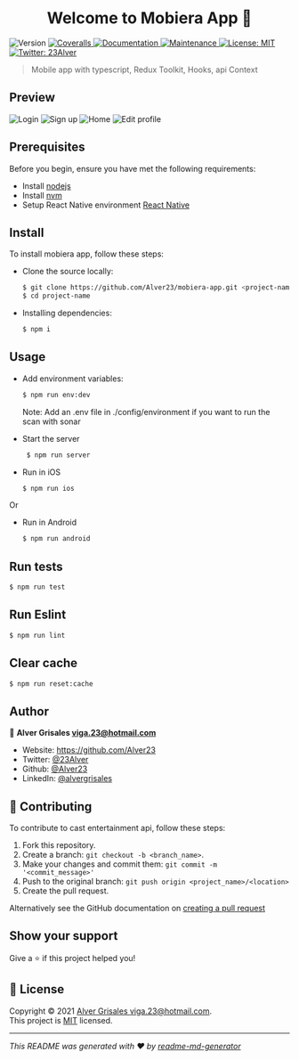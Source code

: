 <h1 align="center">Welcome to Mobiera App 👋</h1>
<p>
  <img alt="Version" src="https://img.shields.io/badge/version-0.3.0-blue.svg?cacheSeconds=2592000" />
  <a href="https://coveralls.io/github/Alver23/mobiera-app?branch=main" target="_blank">
    <img alt="Coveralls" src="https://coveralls.io/repos/github/Alver23/mobiera-app/badge.svg?branch=main" />
  </a>
  <a href="https://github.com/Alver23/mobiera-app#readme" target="_blank">
    <img alt="Documentation" src="https://img.shields.io/badge/documentation-yes-brightgreen.svg" />
  </a>
  <a href="https://github.com/Alver23/mobiera-app/graphs/commit-activity" target="_blank">
    <img alt="Maintenance" src="https://img.shields.io/badge/Maintained%3F-yes-green.svg" />
  </a>
  <a href="https://github.com/Alver23/mobiera-app/blob/master/LICENSE" target="_blank">
    <img alt="License: MIT" src="https://img.shields.io/github/license/Alver23/mobiera-app" />
  </a>
  <a href="https://twitter.com/23Alver" target="_blank">
    <img alt="Twitter: 23Alver" src="https://img.shields.io/twitter/follow/23Alver.svg?style=social" />
  </a>
  
</p>

> Mobile app with typescript, Redux Toolkit, Hooks, api Context

## Preview
![Login](./docs/images/login.png)
![Sign up](./docs/images/sign-up.png)
![Home](./docs/images/home.png)
![Edit profile](./docs/images/edit-profile.png)

## Prerequisites

Before you begin, ensure you have met the following requirements:
* Install [nodejs](https://nodejs.org/es/download/)
* Install [nvm](https://github.com/nvm-sh/nvm#installing-and-updating)
* Setup React Native environment [React Native](https://reactnative.dev/docs/environment-setup)

## Install
To install mobiera app, follow these steps:
* Clone the source locally:
  ```bash
  $ git clone https://github.com/Alver23/mobiera-app.git <project-name>
  $ cd project-name
  ``` 
* Installing dependencies:
  ```bash
  $ npm i
  ```

## Usage
* Add environment variables:
  ```bash
  $ npm run env:dev
  ```
  Note: Add an .env file in ./config/environment if you want to run the scan with sonar


* Start the server
   ```bash
    $ npm run server
    ```

* Run in iOS
  ```sh
  $ npm run ios
  ```

Or
* Run in Android
  ```sh
  $ npm run android
  ```

## Run tests

  ```sh
  $ npm run test
  ```

## Run Eslint

  ```sh
  $ npm run lint
  ```

## Clear cache
  ```sh
  $ npm run reset:cache
  ```

## Author

👤 **Alver Grisales <viga.23@hotmail.com>**

* Website: https://github.com/Alver23
* Twitter: [@23Alver](https://twitter.com/23Alver)
* Github: [@Alver23](https://github.com/Alver23)
* LinkedIn: [@alvergrisales](https://linkedin.com/in/alvergrisales)

## 🤝 Contributing

To contribute to cast entertainment api, follow these steps:
1. Fork this repository.
2. Create a branch: `git checkout -b <branch_name>`.
3. Make your changes and commit them: `git commit -m '<commit_message>'`
4. Push to the original branch: `git push origin <project_name>/<location>`
5. Create the pull request.

Alternatively see the GitHub documentation on [creating a pull request](https://help.github.com/en/github/collaborating-with-issues-and-pull-requests/creating-a-pull-request)

## Show your support

Give a ⭐️ if this project helped you!

## 📝 License

Copyright © 2021 [Alver Grisales <viga.23@hotmail.com>](https://github.com/Alver23).<br />
This project is [MIT](https://github.com/Alver23/mobiera-app/blob/master/LICENSE) licensed.

***
_This README was generated with ❤️ by [readme-md-generator](https://github.com/kefranabg/readme-md-generator)_

